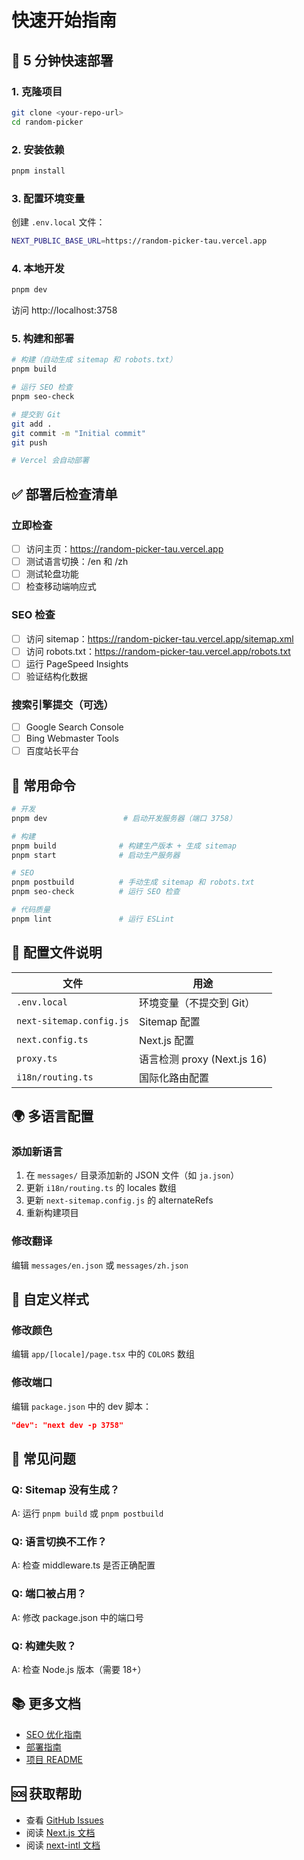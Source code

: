 # 快速开始指南

## 🚀 5 分钟快速部署

### 1. 克隆项目
```bash
git clone <your-repo-url>
cd random-picker
```

### 2. 安装依赖
```bash
pnpm install
```

### 3. 配置环境变量
创建 `.env.local` 文件：
```bash
NEXT_PUBLIC_BASE_URL=https://random-picker-tau.vercel.app
```

### 4. 本地开发
```bash
pnpm dev
```
访问 http://localhost:3758

### 5. 构建和部署
```bash
# 构建（自动生成 sitemap 和 robots.txt）
pnpm build

# 运行 SEO 检查
pnpm seo-check

# 提交到 Git
git add .
git commit -m "Initial commit"
git push

# Vercel 会自动部署
```

## ✅ 部署后检查清单

### 立即检查
- [ ] 访问主页：https://random-picker-tau.vercel.app
- [ ] 测试语言切换：/en 和 /zh
- [ ] 测试轮盘功能
- [ ] 检查移动端响应式

### SEO 检查
- [ ] 访问 sitemap：https://random-picker-tau.vercel.app/sitemap.xml
- [ ] 访问 robots.txt：https://random-picker-tau.vercel.app/robots.txt
- [ ] 运行 PageSpeed Insights
- [ ] 验证结构化数据

### 搜索引擎提交（可选）
- [ ] Google Search Console
- [ ] Bing Webmaster Tools
- [ ] 百度站长平台

## 📝 常用命令

```bash
# 开发
pnpm dev                 # 启动开发服务器（端口 3758）

# 构建
pnpm build              # 构建生产版本 + 生成 sitemap
pnpm start              # 启动生产服务器

# SEO
pnpm postbuild          # 手动生成 sitemap 和 robots.txt
pnpm seo-check          # 运行 SEO 检查

# 代码质量
pnpm lint               # 运行 ESLint
```

## 🔧 配置文件说明

| 文件 | 用途 |
|------|------|
| `.env.local` | 环境变量（不提交到 Git） |
| `next-sitemap.config.js` | Sitemap 配置 |
| `next.config.ts` | Next.js 配置 |
| `proxy.ts` | 语言检测 proxy (Next.js 16) |
| `i18n/routing.ts` | 国际化路由配置 |

## 🌍 多语言配置

### 添加新语言
1. 在 `messages/` 目录添加新的 JSON 文件（如 `ja.json`）
2. 更新 `i18n/routing.ts` 的 locales 数组
3. 更新 `next-sitemap.config.js` 的 alternateRefs
4. 重新构建项目

### 修改翻译
编辑 `messages/en.json` 或 `messages/zh.json`

## 🎨 自定义样式

### 修改颜色
编辑 `app/[locale]/page.tsx` 中的 `COLORS` 数组

### 修改端口
编辑 `package.json` 中的 dev 脚本：
```json
"dev": "next dev -p 3758"
```

## 🐛 常见问题

### Q: Sitemap 没有生成？
A: 运行 `pnpm build` 或 `pnpm postbuild`

### Q: 语言切换不工作？
A: 检查 middleware.ts 是否正确配置

### Q: 端口被占用？
A: 修改 package.json 中的端口号

### Q: 构建失败？
A: 检查 Node.js 版本（需要 18+）

## 📚 更多文档

- [SEO 优化指南](./SEO.md)
- [部署指南](./DEPLOYMENT.md)
- [项目 README](../README.md)

## 🆘 获取帮助

- 查看 [GitHub Issues](https://github.com/yourusername/random-picker/issues)
- 阅读 [Next.js 文档](https://nextjs.org/docs)
- 阅读 [next-intl 文档](https://next-intl-docs.vercel.app/)
